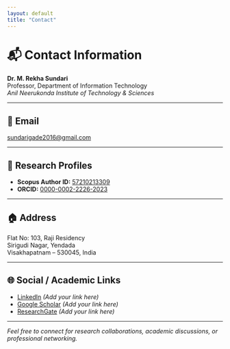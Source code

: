 ```yaml
---
layout: default
title: "Contact"
---
```


# 📬 Contact Information

**Dr. M. Rekha Sundari**  
Professor, Department of Information Technology  
*Anil Neerukonda Institute of Technology & Sciences*  

---

## 📧 Email
[sundarigade2016@gmail.com](mailto:sundarigade2016@gmail.com)

---

## 🔗 Research Profiles
- **Scopus Author ID:** [57210213309](https://www.scopus.com/authid/detail.uri?authorId=57210213309)  
- **ORCID:** [0000-0002-2226-2023](https://orcid.org/0000-0002-2226-2023)  

---

## 🏠 Address
Flat No: 103, Raji Residency  
Sirigudi Nagar, Yendada  
Visakhapatnam – 530045, India  

---

## 🌐 Social / Academic Links
- [LinkedIn](#) *(Add your link here)*  
- [Google Scholar](#) *(Add your link here)*  
- [ResearchGate](#) *(Add your link here)*  

---

*Feel free to connect for research collaborations, academic discussions, or professional networking.*

